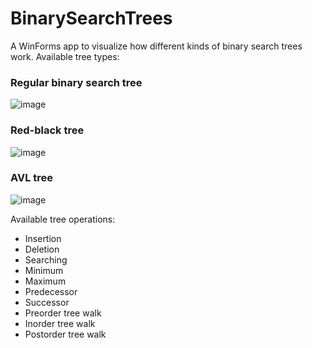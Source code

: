 # BinarySearchTrees
A WinForms app to visualize how different kinds of binary search trees work.
Available tree types:

### Regular binary search tree
![image](https://github.com/Cubball/BinarySearchTrees/assets/138378823/002de7fd-632b-4397-a7d2-4652156a7ef5)

### Red-black tree
![image](https://github.com/Cubball/BinarySearchTrees/assets/138378823/a6af41b4-536a-4288-a3dd-e2ba53f523eb)

### AVL tree
![image](https://github.com/Cubball/BinarySearchTrees/assets/138378823/493c1bf6-3e65-42b2-907d-460af84bfe14)

Available tree operations:
- Insertion
- Deletion
- Searching
- Minimum
- Maximum
- Predecessor
- Successor
- Preorder tree walk
- Inorder tree walk
- Postorder tree walk

